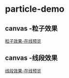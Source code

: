 # particle-demo
## canvas -粒子效果

[粒子效果-在线预览](https://luoyuda.github.io/particle-demo/particle-demo/canvas.html)

## canvas -线段效果

[线段效果-在线预览](https://luoyuda.github.io/particle-demo/particle-demo/canvas-line.html)

